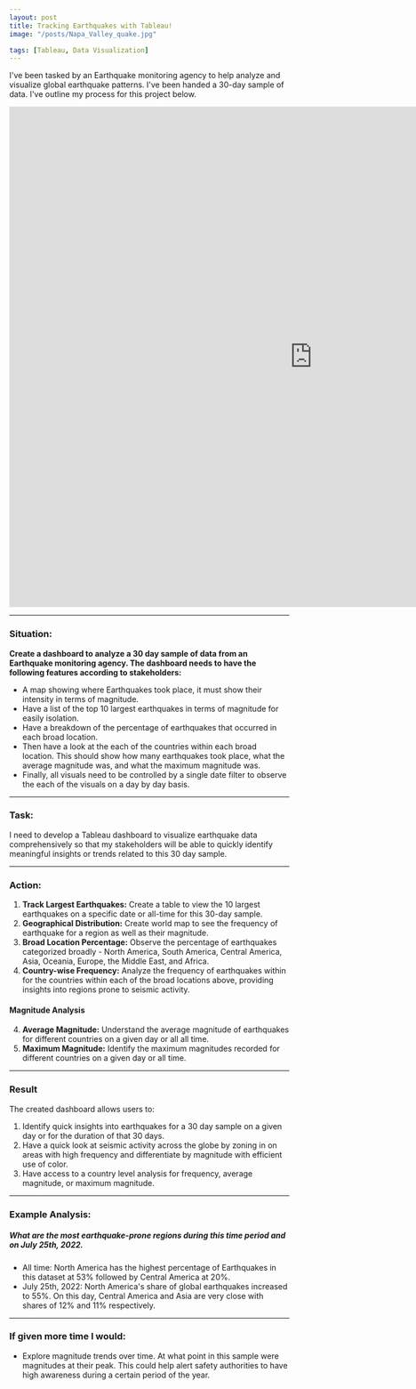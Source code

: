 ```yaml
---
layout: post
title: Tracking Earthquakes with Tableau!
image: "/posts/Napa_Valley_quake.jpg"

tags: [Tableau, Data Visualization]
---
```


I've been tasked by an Earthquake monitoring agency to help analyze and visualize global earthquake patterns. I've been handed a 30-day sample of data.
I've outline my process for this project below.

<iframe seamless frameborder="0" src="https://public.tableau.com/views/EarthquakeAnalysis_17083177758890/DSIEarthquakeTracker?:language=en-US&:sid=&:display_count=n&:origin=viz_share_link" width = '1090' height = '900'></iframe>

---

### Situation:

**Create a dashboard to analyze a 30 day sample of data from an Earthquake monitoring agency. The dashboard needs to have the following features according to stakeholders:**

* A map showing where Earthquakes took place, it must show their intensity in terms of magnitude.
* Have a list of the top 10 largest earthquakes in terms of magnitude for easily isolation.
* Have a breakdown of the percentage of earthquakes that occurred in each broad location.
* Then have a look at the each of the countries within each broad location. This should show how many earthquakes took place, what the average magnitude was, and what the maximum magnitude was.
* Finally, all visuals need to be controlled by a single date filter to observe the each of the visuals on a day by day basis.

---

### Task:
I need to develop a Tableau dashboard to visualize earthquake data comprehensively so that my stakeholders will be able to quickly identify meaningful insights or trends related to this 30 day sample.

---
### Action:

1. **Track Largest Earthquakes:** Create a table to view the 10 largest earthquakes on a specific date or all-time for this 30-day sample.
2. **Geographical Distribution:** Create world map to see the frequency of earthquake for a region as well as their magnitude.
3. **Broad Location Percentage:** Observe the percentage of earthquakes categorized broadly - North America, South America, Central America, Asia, Oceania, Europe, the Middle East, and Africa.
4. **Country-wise Frequency:** Analyze the frequency of earthquakes within for the countries within each of the broad locations above, providing insights into regions prone to seismic activity.

#### Magnitude Analysis
4. **Average Magnitude:** Understand the average magnitude of earthquakes for different countries on a given day or all all time.
5. **Maximum Magnitude:** Identify the maximum magnitudes recorded for different countries on a given day or all time.

---
### Result
The created dashboard allows users to:
1. Identify quick insights into earthquakes for a 30 day sample on a given day or for the duration of that 30 days.
2. Have a quick look at seismic activity across the globe by zoning in on areas with high frequency and differentiate by magnitude with efficient use of color.
3. Have access to a country level analysis for frequency, average magnitude, or maximum magnitude.

---

### Example Analysis:

##### What are the most earthquake-prone regions during this time period and on July 25th, 2022.
* All time: North America has the highest percentage of Earthquakes in this dataset at 53% followed by Central America at 20%.
* July 25th, 2022: North America's share of global earthquakes increased to 55%. On this day, Central America and Asia are very close with shares of 12% and 11% respectively.

---

### If given more time I would:
* Explore magnitude trends over time. At what point in this sample were magnitudes at their peak. This could help alert safety authorities to have high awareness during a certain period of the year.
